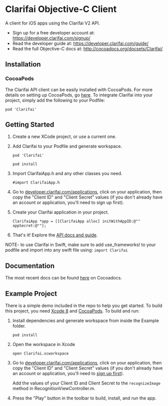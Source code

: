 # Clarifai Objective-C Client
A client for iOS apps using the Clarifai V2 API.

* Sign up for a free developer account at: https://developer.clarifai.com/signup/
* Read the developer guide at: https://developer.clarifai.com/guide/
* Read the full Objective-C docs at: http://cocoadocs.org/docsets/Clarifai/

## Installation
### CocoaPods
The Clarifai API client can be easily installed with CocoaPods. For more details on setting up CocoaPods, go [here](https://cocoapods.org). To integrate Clarifai into your project, simply add the following to your Podfile:

```
pod 'Clarifai'
```

## Getting Started

1. Create a new XCode project, or use a current one.

2. Add Clarifai to your Podfile and generate workspace.
    ```
    pod 'Clarifai'
    ```
    ```
    pod install
    ```

3. Import ClarifaiApp.h and any other classes you need.
    ```
    #import ClarifaiApp.h
    ```

4. Go to [developer.clarifai.com/applications](https://developer.clarifai.com/applications), click
on your application, then copy the "Client ID" and "Client Secret" values (if you don't already
have an account or application, you'll need to sign up first).

5. Create your Clarifai application in your project.
    ```
    ClarifaiApp *app = [[ClarifaiApp alloc] initWithAppID:@"" appSecret:@""];
    ```
6. That's it! Explore the [API docs and guide](https://developer.clarifai.com).

NOTE- to use Clarifai in Swift, make sure to add use_frameworks! to your podfile and import into any swift file using:
    ```
    import Clarifai
    ```

## Documentation

The most recent docs can be found [here](http://cocoadocs.org/docsets/Clarifai/) on Cocoadocs. 

## Example Project

There is a simple demo included in the repo to help you get started. To build this project, you need [Xcode 8](https://developer.apple.com/xcode/download/) and [CocoaPods](http://cocoapods.org/). To build and run:

1. Install dependencies and generate workspace from inside the Example folder.
    ```
    pod install
    ```

2. Open the workspace in Xcode
    ```
    open Clarifai.xcworkspace
    ```

3. Go to [developer.clarifai.com/applications](https://developer.clarifai.com/applications), click
   on your application, then copy the "Client ID" and "Client Secret" values (if you don't already
   have an account or application, you'll need to [sign up first](https://developer.clarifai.com/signup/)).

   Add the values of your Client ID and Client Secret to the `recognizeImage` method in RecognitionViewController.m.

4. Press the "Play" button in the toolbar to build, install, and run the app.
